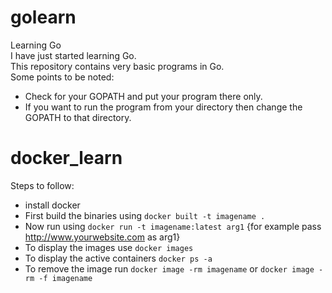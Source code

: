 # golearn
Learning Go <br>
I have just started learning Go.<br>
This repository contains very basic programs in Go.<br>
Some points to be noted:
* Check for your GOPATH and put your program there only.
* If you want to run the program from your directory then change the GOPATH to that directory.

# docker_learn
Steps to follow:
* install docker
* First build the binaries using `docker built -t imagename .`
* Now run using `docker run -t imagename:latest arg1` {for example pass http://www.yourwebsite.com as arg1}
* To display the images use `docker images`
* To display the active containers `docker ps -a`
* To remove the image run `docker image -rm imagename` or `docker image -rm -f imagename`
